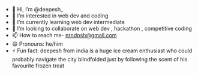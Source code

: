 - 👋 Hi, I’m @deepesh_
- 👀 I’m interested in web dev and coding
- 🌱 I’m currently learning web dev intermediate
- 💞️ I’m looking to collaborate on web dev , hackathon , competitive coding
- 📫 How to reach me- nrndpsh@gmail.com
- 😄 Pronouns: he/him
- ⚡ Fun fact: deepesh from india is a huge ice cream enthusiast who could probably navigate the city blindfolded just by following the scent of his favourite frozen treat

<!---
deepesh-np/deepesh-np is a ✨ special ✨ repository because its `README.md` (this file) appears on your GitHub profile.
You can click the Preview link to take a look at your changes.
--->

